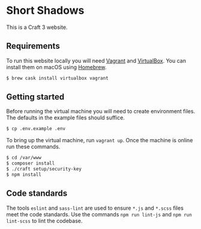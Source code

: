 Short Shadows
===========
This is a Craft 3 website.

Requirements
------------
To run this website locally you will need [Vagrant](https://vagrantup.com) and [VirtualBox](https://virtualbox.org).
You can install them on macOS using [Homebrew](https://brew.sh).
```bash
$ brew cask install virtualbox vagrant
```

Getting started
---------------
Before running the virtual machine you will need to create environment files. The defaults in the example files should
suffice.
```bash
$ cp .env.example .env
```

To bring up the virtual machine, run `vagrant up`. Once the machine is online run these commands.
```bash
$ cd /var/www
$ composer install
$ ./craft setup/security-key
$ npm install
```

Code standards
--------------
The tools `eslint` and `sass-lint` are used to ensure `*.js` and `*.scss` files meet the code standards. Use the
commands `npm run lint-js` and `npm run lint-scss` to lint the codebase. 
